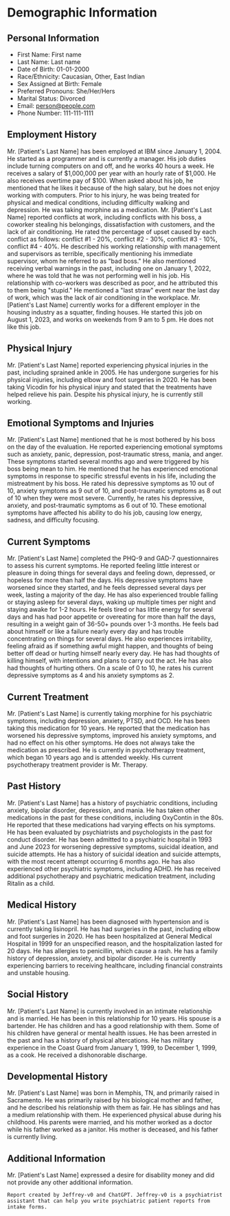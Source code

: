 # Demographic Information

## Personal Information

- First Name: First name
- Last Name: Last name
- Date of Birth: 01-01-2000
- Race/Ethnicity: Caucasian, Other, East Indian
- Sex Assigned at Birth: Female
- Preferred Pronouns: She/Her/Hers
- Marital Status: Divorced
- Email: person@people.com
- Phone Number: 111-111-1111

## Employment History

Mr. [Patient's Last Name] has been employed at IBM since January 1, 2004. He started as a programmer and is currently a manager. His job duties include turning computers on and off, and he works 40 hours a week. He receives a salary of $1,000,000 per year with an hourly rate of $1,000. He also receives overtime pay of $100. When asked about his job, he mentioned that he likes it because of the high salary, but he does not enjoy working with computers. Prior to his injury, he was being treated for physical and medical conditions, including difficulty walking and depression. He was taking morphine as a medication. Mr. [Patient's Last Name] reported conflicts at work, including conflicts with his boss, a coworker stealing his belongings, dissatisfaction with customers, and the lack of air conditioning. He rated the percentage of upset caused by each conflict as follows: conflict #1 - 20%, conflict #2 - 30%, conflict #3 - 10%, conflict #4 - 40%. He described his working relationship with management and supervisors as terrible, specifically mentioning his immediate supervisor, whom he referred to as "bad boss." He also mentioned receiving verbal warnings in the past, including one on January 1, 2022, where he was told that he was not performing well in his job. His relationship with co-workers was described as poor, and he attributed this to them being "stupid." He mentioned a "last straw" event near the last day of work, which was the lack of air conditioning in the workplace. Mr. [Patient's Last Name] currently works for a different employer in the housing industry as a squatter, finding houses. He started this job on August 1, 2023, and works on weekends from 9 am to 5 pm. He does not like this job.

## Physical Injury

Mr. [Patient's Last Name] reported experiencing physical injuries in the past, including sprained ankle in 2005. He has undergone surgeries for his physical injuries, including elbow and foot surgeries in 2020. He has been taking Vicodin for his physical injury and stated that the treatments have helped relieve his pain. Despite his physical injury, he is currently still working.

## Emotional Symptoms and Injuries

Mr. [Patient's Last Name] mentioned that he is most bothered by his boss on the day of the evaluation. He reported experiencing emotional symptoms such as anxiety, panic, depression, post-traumatic stress, mania, and anger. These symptoms started several months ago and were triggered by his boss being mean to him. He mentioned that he has experienced emotional symptoms in response to specific stressful events in his life, including the mistreatment by his boss. He rated his depressive symptoms as 10 out of 10, anxiety symptoms as 9 out of 10, and post-traumatic symptoms as 8 out of 10 when they were most severe. Currently, he rates his depressive, anxiety, and post-traumatic symptoms as 6 out of 10. These emotional symptoms have affected his ability to do his job, causing low energy, sadness, and difficulty focusing.

## Current Symptoms

Mr. [Patient's Last Name] completed the PHQ-9 and GAD-7 questionnaires to assess his current symptoms. He reported feeling little interest or pleasure in doing things for several days and feeling down, depressed, or hopeless for more than half the days. His depressive symptoms have worsened since they started, and he feels depressed several days per week, lasting a majority of the day. He has also experienced trouble falling or staying asleep for several days, waking up multiple times per night and staying awake for 1-2 hours. He feels tired or has little energy for several days and has had poor appetite or overeating for more than half the days, resulting in a weight gain of 36-50+ pounds over 1-3 months. He feels bad about himself or like a failure nearly every day and has trouble concentrating on things for several days. He also experiences irritability, feeling afraid as if something awful might happen, and thoughts of being better off dead or hurting himself nearly every day. He has had thoughts of killing himself, with intentions and plans to carry out the act. He has also had thoughts of hurting others. On a scale of 0 to 10, he rates his current depressive symptoms as 4 and his anxiety symptoms as 2.

## Current Treatment

Mr. [Patient's Last Name] is currently taking morphine for his psychiatric symptoms, including depression, anxiety, PTSD, and OCD. He has been taking this medication for 10 years. He reported that the medication has worsened his depressive symptoms, improved his anxiety symptoms, and had no effect on his other symptoms. He does not always take the medication as prescribed. He is currently in psychotherapy treatment, which began 10 years ago and is attended weekly. His current psychotherapy treatment provider is Mr. Therapy.

## Past History

Mr. [Patient's Last Name] has a history of psychiatric conditions, including anxiety, bipolar disorder, depression, and mania. He has taken other medications in the past for these conditions, including OxyContin in the 80s. He reported that these medications had varying effects on his symptoms. He has been evaluated by psychiatrists and psychologists in the past for conduct disorder. He has been admitted to a psychiatric hospital in 1993 and June 2023 for worsening depressive symptoms, suicidal ideation, and suicide attempts. He has a history of suicidal ideation and suicide attempts, with the most recent attempt occurring 6 months ago. He has also experienced other psychiatric symptoms, including ADHD. He has received additional psychotherapy and psychiatric medication treatment, including Ritalin as a child.

## Medical History

Mr. [Patient's Last Name] has been diagnosed with hypertension and is currently taking lisinopril. He has had surgeries in the past, including elbow and foot surgeries in 2020. He has been hospitalized at General Medical Hospital in 1999 for an unspecified reason, and the hospitalization lasted for 20 days. He has allergies to penicillin, which cause a rash. He has a family history of depression, anxiety, and bipolar disorder. He is currently experiencing barriers to receiving healthcare, including financial constraints and unstable housing.

## Social History

Mr. [Patient's Last Name] is currently involved in an intimate relationship and is married. He has been in this relationship for 10 years. His spouse is a bartender. He has children and has a good relationship with them. Some of his children have general or mental health issues. He has been arrested in the past and has a history of physical altercations. He has military experience in the Coast Guard from January 1, 1999, to December 1, 1999, as a cook. He received a dishonorable discharge. 

## Developmental History

Mr. [Patient's Last Name] was born in Memphis, TN, and primarily raised in Sacramento. He was primarily raised by his biological mother and father, and he described his relationship with them as fair. He has siblings and has a medium relationship with them. He experienced physical abuse during his childhood. His parents were married, and his mother worked as a doctor while his father worked as a janitor. His mother is deceased, and his father is currently living.

## Additional Information

Mr. [Patient's Last Name] expressed a desire for disability money and did not provide any other additional information.

```
Report created by Jeffrey-v0 and ChatGPT. Jeffrey-v0 is a psychiatrist assistant that can help you write psychiatric patient reports from intake forms.
```

